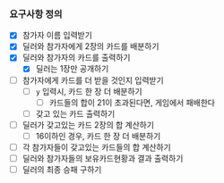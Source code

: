 ### 요구사항 정의
- [x] 참가자 이름 입력받기
- [x] 딜러와 참가자에게 2장의 카드를 배분하기
- [x] 딜러와 참가자의 카드를 출력하기
    - [x] 딜러는 1장만 공개하기
- [ ] 참가자에게 카드를 더 받을 것인지 입력받기
    - [ ] `y` 입력시, 카드 한 장 더 배분하기
        - [ ] 카드들의 합이 21이 초과된다면, 게임에서 패배한다
    - [ ] 갖고 있는 카드 출력하기
- [ ] 딜러가 갖고있는 카드 2장의 합 계산하기
    - [ ] 16이하인 경우, 카드 한 장 더 배분하기
- [ ] 각 참가자들이 갖고있는 카드들의 합 계산하기
- [ ] 딜러와 참가자들의 보유카드현황과 결과 출력하기
- [ ] 딜러의 최종 승패 구하기